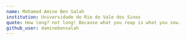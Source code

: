 ```yaml
---
name: Mohamed Amine Ben Salah
institution: Universidade do Rio do Vale dos Sinos 
quote: How long? not long! Because what you reap is what you sow.
github_user: daminebensalah
---
```

